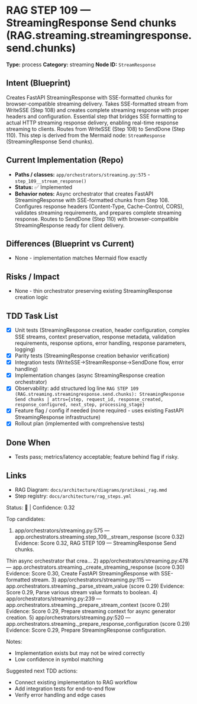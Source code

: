 # RAG STEP 109 — StreamingResponse Send chunks (RAG.streaming.streamingresponse.send.chunks)

**Type:** process
**Category:** streaming
**Node ID:** `StreamResponse`

## Intent (Blueprint)
Creates FastAPI StreamingResponse with SSE-formatted chunks for browser-compatible streaming delivery. Takes SSE-formatted stream from WriteSSE (Step 108) and creates complete streaming response with proper headers and configuration. Essential step that bridges SSE formatting to actual HTTP streaming response delivery, enabling real-time response streaming to clients. Routes from WriteSSE (Step 108) to SendDone (Step 110). This step is derived from the Mermaid node: `StreamResponse` (StreamingResponse Send chunks).

## Current Implementation (Repo)
- **Paths / classes:** `app/orchestrators/streaming.py:575` - `step_109__stream_response()`
- **Status:** ✅ Implemented
- **Behavior notes:** Async orchestrator that creates FastAPI StreamingResponse with SSE-formatted chunks from Step 108. Configures response headers (Content-Type, Cache-Control, CORS), validates streaming requirements, and prepares complete streaming response. Routes to SendDone (Step 110) with browser-compatible StreamingResponse ready for client delivery.

## Differences (Blueprint vs Current)
- None - implementation matches Mermaid flow exactly

## Risks / Impact
- None - thin orchestrator preserving existing StreamingResponse creation logic

## TDD Task List
- [x] Unit tests (StreamingResponse creation, header configuration, complex SSE streams, context preservation, response metadata, validation requirements, response options, error handling, response parameters, logging)
- [x] Parity tests (StreamingResponse creation behavior verification)
- [x] Integration tests (WriteSSE→StreamResponse→SendDone flow, error handling)
- [x] Implementation changes (async StreamingResponse creation orchestrator)
- [x] Observability: add structured log line
  `RAG STEP 109 (RAG.streaming.streamingresponse.send.chunks): StreamingResponse Send chunks | attrs={step, request_id, response_created, response_configured, next_step, processing_stage}`
- [x] Feature flag / config if needed (none required - uses existing FastAPI StreamingResponse infrastructure)
- [x] Rollout plan (implemented with comprehensive tests)

## Done When
- Tests pass; metrics/latency acceptable; feature behind flag if risky.

## Links
- RAG Diagram: `docs/architecture/diagrams/pratikoai_rag.mmd`
- Step registry: `docs/architecture/rag_steps.yml`


<!-- AUTO-AUDIT:BEGIN -->
Status: 🔌  |  Confidence: 0.32

Top candidates:
1) app/orchestrators/streaming.py:575 — app.orchestrators.streaming.step_109__stream_response (score 0.32)
   Evidence: Score 0.32, RAG STEP 109 — StreamingResponse Send chunks.

Thin async orchestrator that crea...
2) app/orchestrators/streaming.py:478 — app.orchestrators.streaming._create_streaming_response (score 0.30)
   Evidence: Score 0.30, Create FastAPI StreamingResponse with SSE-formatted stream.
3) app/orchestrators/streaming.py:115 — app.orchestrators.streaming._parse_stream_value (score 0.29)
   Evidence: Score 0.29, Parse various stream value formats to boolean.
4) app/orchestrators/streaming.py:239 — app.orchestrators.streaming._prepare_stream_context (score 0.29)
   Evidence: Score 0.29, Prepare streaming context for async generator creation.
5) app/orchestrators/streaming.py:520 — app.orchestrators.streaming._prepare_response_configuration (score 0.29)
   Evidence: Score 0.29, Prepare StreamingResponse configuration.

Notes:
- Implementation exists but may not be wired correctly
- Low confidence in symbol matching

Suggested next TDD actions:
- Connect existing implementation to RAG workflow
- Add integration tests for end-to-end flow
- Verify error handling and edge cases
<!-- AUTO-AUDIT:END -->